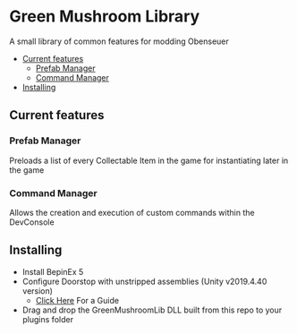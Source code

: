 # Green Mushroom Library

A small library of common features for modding Obenseuer

- [Current features](#current-features)
  - [Prefab Manager](#prefab-manager)
  - [Command Manager](#command-manager)
- [Installing](#installing)

## Current features

### Prefab Manager

Preloads a list of every Collectable Item in the game for instantiating later in the game

### Command Manager

Allows the creation and execution of custom commands within the DevConsole

## Installing

- Install BepinEx 5
- Configure Doorstop with unstripped assemblies (Unity v2019.4.40 version)
  - [Click Here](https://obenseuermodding.github.io/Information/www/Guides/Configuring-Doorstop.html) For a Guide
- Drag and drop the GreenMushroomLib DLL built from this repo to your plugins folder
